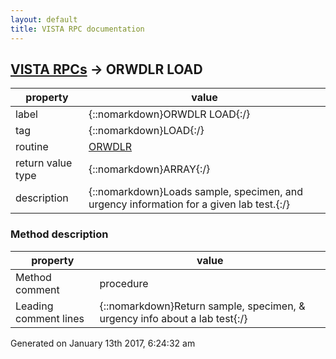 ```yaml
---
layout: default
title: VISTA RPC documentation
---
```




## [VISTA RPCs](TableOfContent.md) &#8594; ORWDLR LOAD 

 property | value 
--- | --- 
 label | {::nomarkdown}ORWDLR LOAD{:/}
 tag | {::nomarkdown}LOAD{:/}
 routine | [ORWDLR](http://code.osehra.org/dox/Routine_ORWDLR_source.html)
 return value type | {::nomarkdown}ARRAY{:/}
 description | {::nomarkdown}Loads sample, specimen, and urgency information for a given lab test.{:/}


### Method description

 property | value 
 --- | --- 
 Method comment | procedure
 Leading comment lines | {::nomarkdown}Return sample, specimen, & urgency info about a lab test{:/}




 Generated on January 13th 2017, 6:24:32 am